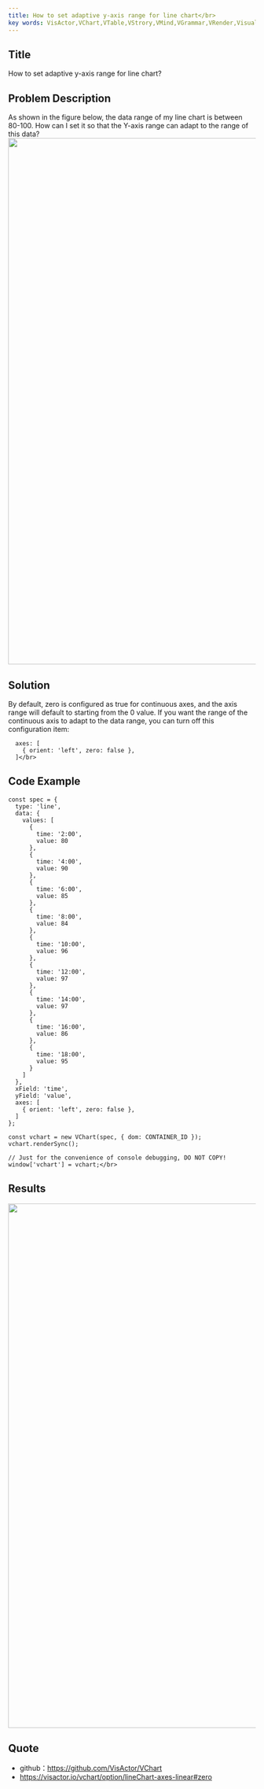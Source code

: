 ```yaml
---
title: How to set adaptive y-axis range for line chart</br>
key words: VisActor,VChart,VTable,VStrory,VMind,VGrammar,VRender,Visualization,Chart,Data,Table,Graph,Gis,LLM
---
```

## Title

How to set adaptive y-axis range for line chart?</br>


## Problem Description

As shown in the figure below, the data range of my line chart is between 80-100. How can I set it so that the Y-axis range can adapt to the range of this data?</br>
<img src='https://cdn.jsdelivr.net/gh/xuanhun/articles/visactor/img/UxLFb2AMFodlR8xgph0cmK86nod.gif' alt='' width='1666' height='1070'>



## Solution

By default, zero is configured as true for continuous axes, and the axis range will default to starting from the 0 value. If you want the range of the continuous axis to adapt to the data range, you can turn off this configuration item:</br>
```
  axes: [
    { orient: 'left', zero: false },
  ]</br>
```


## Code Example

```
const spec = {
  type: 'line',
  data: {
    values: [
      {
        time: '2:00',
        value: 80
      },
      {
        time: '4:00',
        value: 90
      },
      {
        time: '6:00',
        value: 85
      },
      {
        time: '8:00',
        value: 84
      },
      {
        time: '10:00',
        value: 96
      },
      {
        time: '12:00',
        value: 97
      },
      {
        time: '14:00',
        value: 97
      },
      {
        time: '16:00',
        value: 86
      },
      {
        time: '18:00',
        value: 95
      }
    ]
  },
  xField: 'time',
  yField: 'value',
  axes: [
    { orient: 'left', zero: false },
  ]
};

const vchart = new VChart(spec, { dom: CONTAINER_ID });
vchart.renderSync();

// Just for the convenience of console debugging, DO NOT COPY!
window['vchart'] = vchart;</br>
```


## Results

<img src='https://cdn.jsdelivr.net/gh/xuanhun/articles/visactor/img/UTMbb1QryoRAR9x4EyIcR8sNnOg.gif' alt='' width='1684' height='1066'>



## Quote

*  github：https://github.com/VisActor/VChart</br>
*  https://visactor.io/vchart/option/lineChart-axes-linear#zero</br>

